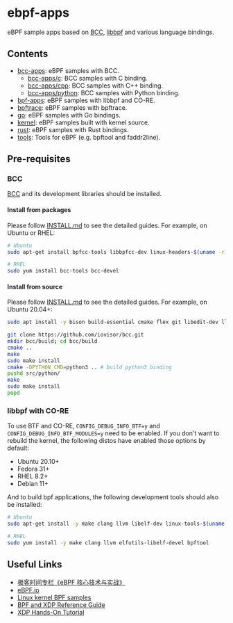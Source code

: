 # ebpf-apps

eBPF sample apps based on [BCC](https://github.com/iovisor/bcc), [libbpf](https://github.com/libbpf/libbpf) and various language bindings.

## Contents

* [bcc-apps](bcc-apps): eBPF samples with BCC.
  * [bcc-apps/c](bcc-apps/c): BCC samples with C binding.
  * [bcc-apps/cpp](bcc-apps/cpp): BCC samples with C++ binding.
  * [bcc-apps/python](bcc-apps/python): BCC samples with Python binding.
* [bpf-apps](bpf-apps): eBPF samples with libbpf and CO-RE.
* [bpftrace](bpftrace): eBPF samples with bpftrace.
* [go](go): eBPF samples with Go bindings.
* [kernel](kernel): eBPF samples built with kernel source.
* [rust](rust): eBPF samples with Rust bindings.
* [tools](tools): Tools for eBPF (e.g. bpftool and faddr2line).

## Pre-requisites

### BCC

[BCC](https://github.com/iovisor/bcc) and its development libraries should be installed.

#### Install from packages

Please follow [INSTALL.md](https://github.com/iovisor/bcc/blob/master/INSTALL.md) to see the detailed guides. For example, on Ubuntu or RHEL:

```sh
# Ubuntu
sudo apt-get install bpfcc-tools libbpfcc-dev linux-headers-$(uname -r)

# RHEL
sudo yum install bcc-tools bcc-devel
```

#### Install from source

Please follow [INSTALL.md](https://github.com/iovisor/bcc/blob/master/INSTALL.md#source) to see the detailed guides. For example, on Ubuntu 20.04+:

```sh
sudo apt install -y bison build-essential cmake flex git libedit-dev llvm-dev libclang-dev python zlib1g-dev libelf-dev libfl-dev python3-distutils

git clone https://github.com/iovisor/bcc.git
mkdir bcc/build; cd bcc/build
cmake ..
make
sudo make install
cmake -DPYTHON_CMD=python3 .. # build python3 binding
pushd src/python/
make
sudo make install
popd
```

### libbpf with CO-RE

To use BTF and CO-RE, `CONFIG_DEBUG_INFO_BTF=y` and `CONFIG_DEBUG_INFO_BTF_MODULES=y` need to be enabled. If you don't want to rebuild the kernel, the following distos have enabled those options by default:

* Ubuntu 20.10+
* Fedora 31+
* RHEL 8.2+
* Debian 11+

And to build bpf applications, the following development tools should also be installed:

```sh
# Ubuntu
sudo apt-get install -y make clang llvm libelf-dev linux-tools-$(uname -r)

# RHEL
sudo yum install -y make clang llvm elfutils-libelf-devel bpftool
```

## Useful Links

* [极客时间专栏《eBPF 核心技术与实战》](https://time.geekbang.org/column/intro/100104501)
* [eBPF.io](https://ebpf.io/)
* [Linux kernel BPF samples](https://elixir.bootlin.com/linux/v5.13/source/samples/bpf)
* [BPF and XDP Reference Guide](https://docs.cilium.io/en/latest/bpf/)
* [XDP Hands-On Tutorial](https://github.com/xdp-project/xdp-tutorial)
